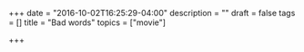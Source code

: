 +++
date = "2016-10-02T16:25:29-04:00"
description = ""
draft = false
tags = []
title = "Bad words"
topics = ["movie"]

+++

